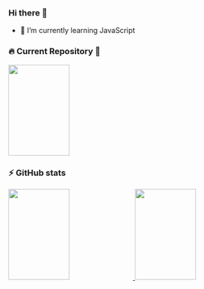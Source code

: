 ### Hi there 👋
- 🌱 I’m currently learning JavaScript


### 🔥 Current Repository 🔰
<div align="left"> 
	<a href="https://github.com/oscarlojr/feedback_screenshot_web">
		<img height="180em" width = 49% src="https://github-readme-stats.vercel.app/api/pin/?username=oscarlojr&repo=feedback_screenshot_web&show_icons=true&theme=github_dark" />
	</a>
 </div>


### ⚡ GitHub stats
<div align="left"> 
  <a href="https://github.com/oscarlojr">
	  <img height="180em" width = 49% src="https://github-readme-stats.vercel.app/api?username=oscarlojr&show_icons=true&theme=github_dark&include_all_commits=true"/>
	  <img height="180em" width = 49%  src="https://github-readme-stats.vercel.app/api/top-langs/?username=oscarlojr&layout=compact&langs_count=7&theme=github_dark"/>
  </a>
</div>




<!--
**oscarlojr/oscarlojr** is a ✨ _special_ ✨ repository because its `README.md` (this file) appears on your GitHub profile.

Here are some ideas to get you started:

- 🔭 I’m currently working on ...
- 🌱 I’m currently learning ...
- 👯 I’m looking to collaborate on ...
- 🤔 I’m looking for help with ...
- 💬 Ask me about ...
- 📫 How to reach me: ...
- 😄 Pronouns: ...
- ⚡ Fun fact: ...
-->
